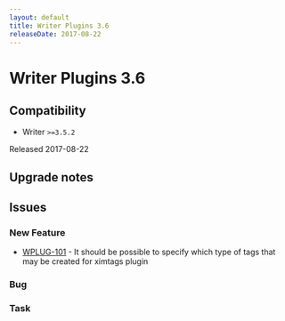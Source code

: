 ```yaml
---
layout: default
title: Writer Plugins 3.6
releaseDate: 2017-08-22
---
```

<div class="jumbotron">
    <h1>Writer Plugins 3.6</h1>    
    <h2>Compatibility</h2>
    <ul>
        <li>Writer <code>>=3.5.2</code></li>
    </ul>
</div>

Released 2017-08-22



## Upgrade notes  
           



## Issues  


### New Feature 

 * [WPLUG-101](https://jira.infomaker.se/browse/WPLUG-101) - It should be possible to specify which type of tags that may be created for ximtags plugin 


### Bug 



### Task 



